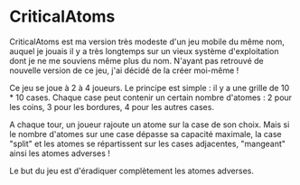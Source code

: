 # CriticalAtoms

CriticalAtoms est ma version très modeste d'un jeu mobile du même nom, auquel je jouais il y a très longtemps sur un vieux système d'exploitation dont je ne me souviens même plus du nom. N'ayant pas retrouvé de nouvelle version de ce jeu, j'ai décidé de la créer moi-même !

Ce jeu se joue à 2 à 4 joueurs. Le principe est simple : il y a une grille de 10 * 10 cases. Chaque case peut contenir un certain nombre d'atomes : 2 pour les coins, 3 pour les bordures, 4 pour les autres cases. 

A chaque tour, un joueur rajoute un atome sur la case de son choix. Mais si le nombre d'atomes sur une case dépasse sa capacité maximale, la case "split" et les atomes se répartissent sur les cases adjacentes, "mangeant" ainsi les atomes adverses !

Le but du jeu est d'éradiquer complètement les atomes adverses. 
